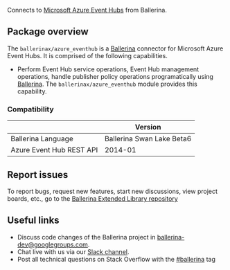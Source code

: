 Connects to [Microsoft Azure Event Hubs](https://docs.microsoft.com/en-us/rest/api/eventhub/) from Ballerina.

## Package overview

The `ballerinax/azure_eventhub` is a [Ballerina](https://ballerina.io/) connector for Microsoft Azure Event Hubs. It is comprised of the following capabilities.

* Perform Event Hub service operations, Event Hub management operations, handle publisher policy operations programatically using [Ballerina](https://ballerina.io/). The `ballerinax/azure_eventhub` module provides this capability.

### Compatibility
|                                                     | Version                         |
|-----------------------------------------------------|---------------------------------|
| Ballerina Language                                  | Ballerina Swan Lake Beta6       |
| Azure Event Hub REST API                            | 2014-01                         |

## Report issues
To report bugs, request new features, start new discussions, view project boards, etc., go to the [Ballerina Extended Library repository](https://github.com/ballerina-platform/ballerina-extended-library)

## Useful links
- Discuss code changes of the Ballerina project in [ballerina-dev@googlegroups.com](mailto:ballerina-dev@googlegroups.com).
- Chat live with us via our [Slack channel](https://ballerina.io/community/slack/).
- Post all technical questions on Stack Overflow with the [#ballerina](https://stackoverflow.com/questions/tagged/ballerina) tag

